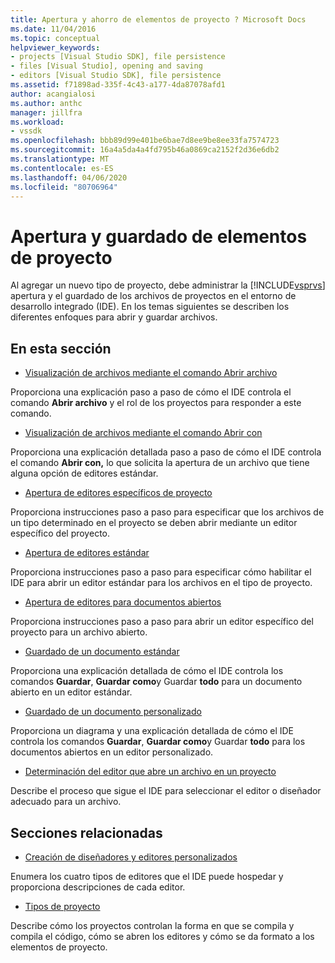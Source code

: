 ```yaml
---
title: Apertura y ahorro de elementos de proyecto ? Microsoft Docs
ms.date: 11/04/2016
ms.topic: conceptual
helpviewer_keywords:
- projects [Visual Studio SDK], file persistence
- files [Visual Studio], opening and saving
- editors [Visual Studio SDK], file persistence
ms.assetid: f71898ad-335f-4c43-a177-4da87078afd1
author: acangialosi
ms.author: anthc
manager: jillfra
ms.workload:
- vssdk
ms.openlocfilehash: bbb89d99e401be6bae7d8ee9be8ee33fa7574723
ms.sourcegitcommit: 16a4a5da4a4fd795b46a0869ca2152f2d36e6db2
ms.translationtype: MT
ms.contentlocale: es-ES
ms.lasthandoff: 04/06/2020
ms.locfileid: "80706964"
---
```

# <a name="opening-and-saving-project-items"></a>Apertura y guardado de elementos de proyecto
Al agregar un nuevo tipo de proyecto, debe administrar la [!INCLUDE[vsprvs](../../code-quality/includes/vsprvs_md.md)] apertura y el guardado de los archivos de proyectos en el entorno de desarrollo integrado (IDE). En los temas siguientes se describen los diferentes enfoques para abrir y guardar archivos.

## <a name="in-this-section"></a>En esta sección
- [Visualización de archivos mediante el comando Abrir archivo](../../extensibility/internals/displaying-files-by-using-the-open-file-command.md)

 Proporciona una explicación paso a paso de cómo el IDE controla el comando **Abrir archivo** y el rol de los proyectos para responder a este comando.

- [Visualización de archivos mediante el comando Abrir con](../../extensibility/internals/displaying-files-by-using-the-open-with-command.md)

 Proporciona una explicación detallada paso a paso de cómo el IDE controla el comando **Abrir con,** lo que solicita la apertura de un archivo que tiene alguna opción de editores estándar.

- [Apertura de editores específicos de proyecto](../../extensibility/how-to-open-project-specific-editors.md)

 Proporciona instrucciones paso a paso para especificar que los archivos de un tipo determinado en el proyecto se deben abrir mediante un editor específico del proyecto.

- [Apertura de editores estándar](../../extensibility/how-to-open-standard-editors.md)

 Proporciona instrucciones paso a paso para especificar cómo habilitar el IDE para abrir un editor estándar para los archivos en el tipo de proyecto.

- [Apertura de editores para documentos abiertos](../../extensibility/how-to-open-editors-for-open-documents.md)

 Proporciona instrucciones paso a paso para abrir un editor específico del proyecto para un archivo abierto.

- [Guardado de un documento estándar](../../extensibility/internals/saving-a-standard-document.md)

 Proporciona una explicación detallada de cómo el IDE controla los comandos **Guardar**, **Guardar como**y Guardar **todo** para un documento abierto en un editor estándar.

- [Guardado de un documento personalizado](../../extensibility/internals/saving-a-custom-document.md)

 Proporciona un diagrama y una explicación detallada de cómo el IDE controla los comandos **Guardar**, **Guardar como**y Guardar **todo** para los documentos abiertos en un editor personalizado.

- [Determinación del editor que abre un archivo en un proyecto](../../extensibility/internals/determining-which-editor-opens-a-file-in-a-project.md)

 Describe el proceso que sigue el IDE para seleccionar el editor o diseñador adecuado para un archivo.

## <a name="related-sections"></a>Secciones relacionadas
- [Creación de diseñadores y editores personalizados](../../extensibility/creating-custom-editors-and-designers.md)

 Enumera los cuatro tipos de editores que el IDE puede hospedar y proporciona descripciones de cada editor.

- [Tipos de proyecto](../../extensibility/internals/project-types.md)

 Describe cómo los proyectos controlan la forma en que se compila y compila el código, cómo se abren los editores y cómo se da formato a los elementos de proyecto.
